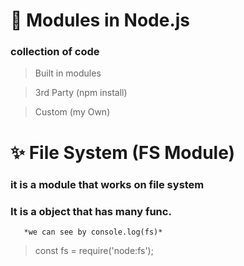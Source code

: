 # 📘 Modules in Node.js

 ### collection of code


 >Built in modules 

 > 3rd Party (npm install)

 >Custom (my Own)


# ✨ File System (FS Module)
  ### it is a module that works on file system
   ### It is a object that has many func. 
       *we can see by console.log(fs)*

>const fs = require('node:fs');